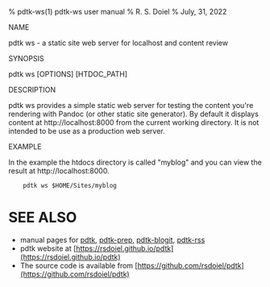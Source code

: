% pdtk-ws(1) pdtk-ws user manual
% R. S. Doiel
% July, 31, 2022

NAME

pdtk ws - a static site web server for localhost and content review

SYNOPSIS

pdtk ws [OPTIONS] [HTDOC_PATH]

DESCRIPTION

pdtk ws provides a simple static web server for testing the content
you're rendering with Pandoc (or other static site generator). By default
it displays content at http://localhost:8000 from the current working
directory. It is not intended to be use as a production web server.

EXAMPLE

In the example the htdocs directory is called "myblog"
and you can view the result at http://localhost:8000.

```shell
    pdtk ws $HOME/Sites/myblog
```

# SEE ALSO

- manual pages for [pdtk](pdtk.1.html), [pdtk-prep](pdtk-prep.1.html), [pdtk-blogit](pdtk-blogit.1.html), [pdtk-rss](pdtk-rss.1.html)
- pdtk website at [https://rsdoiel.github.io/pdtk](https://rsdoiel.github.io/pdtk)
- The source code is available from [https://github.com/rsdoiel/pdtk](https://github.com/rsdoiel/pdtk)


